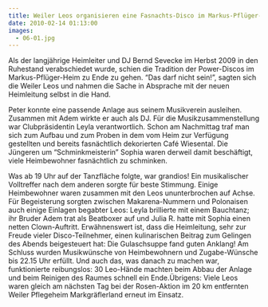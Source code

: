 ```yaml
---
title: Weiler Leos organisieren eine Fasnachts-Disco im Markus-Pflüger-Heim
date: 2010-02-14 01:13:00
images:
  - 06-01.jpg
---
```


Als der langjährige Heimleiter und DJ Bernd Sevecke im Herbst 2009 in den Ruhestand verabschiedet wurde, schien die Tradition der Power-Discos im Markus-Pflüger-Heim zu Ende zu gehen. “Das darf nicht sein!”, sagten sich die Weiler Leos und nahmen die Sache in Absprache mit der neuen Heimleitung selbst in die Hand.

Peter konnte eine passende Anlage aus seinem Musikverein ausleihen. Zusammen mit Adem wirkte er auch als DJ. Für die Musikzusammenstellung war Clubpräsidentin Leyla verantwortlich. Schon am Nachmittag traf man sich zum Aufbau und zum Proben in dem vom Heim zur Verfügung gestellten und bereits fasnächtlich dekorierten Café Wiesental. Die Jüngeren um “Schminkmeisterin” Sophia waren derweil damit beschäftigt, viele Heimbewohner fasnächtlich zu schminken.

Was ab 19 Uhr auf der Tanzfläche folgte, war grandios! Ein musikalischer Volltreffer nach dem anderen sorgte für beste Stimmung. Einige Heimbewohner waren zusammen mit den Leos ununterbrochen auf Achse. Für Begeisterung sorgten zwischen Makarena-Nummern und Polonaisen auch einige Einlagen begabter Leos: Leyla brillierte mit einem Bauchtanz; ihr Bruder Adem trat als Beatboxer auf und Julia R. hatte mit Sophia einen netten Clown-Auftritt. Erwähnenswert ist, dass die Heimleitung, sehr zur Freude vieler Disco-Teilnehmer, einen kulinarischen Beitrag zum Gelingen des Abends beigesteuert hat: Die Gulaschsuppe fand guten Anklang! Am Schluss wurden Musikwünsche von Heimbewohnern und Zugabe-Wünsche bis 22.15 Uhr erfüllt. Und auch das, was danach zu machen war, funktionierte reibungslos: 30 Leo-Hände machten beim Abbau der Anlage und beim Reinigen des Raumes schnell ein Ende.Übrigens: Viele Leos waren gleich am nächsten Tag bei der Rosen-Aktion im 20 km entfernten Weiler Pflegeheim Markgräflerland erneut im Einsatz.
